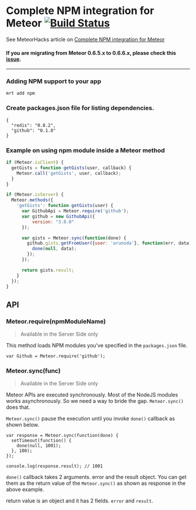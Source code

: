 # Complete NPM integration for Meteor [![Build Status](https://travis-ci.org/arunoda/meteor-npm.png?branch=master)](https://travis-ci.org/arunoda/meteor-npm)

See MeteorHacks article on [Complete NPM integration for Meteor](http://meteorhacks.com/complete-npm-integration-for-meteor.html)

#### If you are migrating from Meteor 0.6.5.x to 0.6.6.x, please check this [issue](https://github.com/arunoda/meteor-npm/issues/12).

---

### Adding NPM support to your app

    mrt add npm

### Create packages.json file for listing dependencies.

    {
      "redis": "0.8.2",
      "github": "0.1.8"
    }

### Example on using npm module inside a Meteor method

~~~js
if (Meteor.isClient) {
  getGists = function getGists(user, callback) {
    Meteor.call('getGists', user, callback);
  }
}

if (Meteor.isServer) {
  Meteor.methods({
    'getGists': function getGists(user) {
      var GithubApi = Meteor.require('github');
      var github = new GithubApi({
          version: "3.0.0"
      });

      var gists = Meteor.sync(function(done) {
        github.gists.getFromUser({user: 'arunoda'}, function(err, data) {
          done(null, data);
        });
      });

      return gists.result;
    }
  });
}
~~~

## API

### Meteor.require(npmModuleName)
> Available in the Server Side only

This method loads NPM modules you've specified in the `packages.json` file.

~~~
var Github = Meteor.require('github');
~~~

### Meteor.sync(func)
> Available in the Server Side only

Meteor APIs are executed synchronously. Most of the NodeJS modules works asynchronously. So we need a way to bride the gap. `Meteor.sync()` does that.

`Meteor.sync()` pause the execution until you invoke `done()` callback as shown below.

~~~
var response = Meteor.sync(function(done) {
  setTimeout(function() { 
    done(null, 1001);
  }, 100);
});

console.log(response.result); // 1001
~~~

`done()` callback takes 2 arguments. error and the result object. You can get them as the return value of the `Meteor.sync()` as shown as response in the above example.

return value is an object and it has 2 fields. `error` and `result`.



